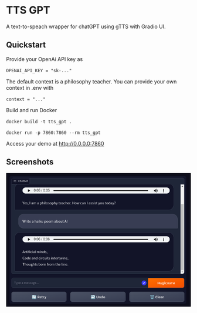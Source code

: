 # TTS GPT

A text-to-speach wrapper for chatGPT using gTTS with Gradio UI.


## Quickstart
Provide your OpenAi API key as 

```
OPENAI_API_KEY = "sk-..."
```
The default context is a philosophy teacher. You can provide your own context in .env with
```
context = "..."
```

Build and run Docker 
```
docker build -t tts_gpt .
```
```
docker run -p 7860:7860 --rm tts_gpt
```
Access your demo at http://0.0.0.0:7860

## Screenshots
![Are you a philosophy teacher?](assets/image.png)